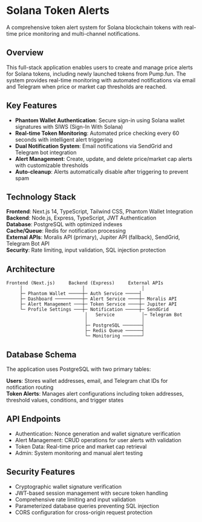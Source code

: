 # Solana Token Alerts

A comprehensive token alert system for Solana blockchain tokens with real-time price monitoring and multi-channel notifications.

## Overview

This full-stack application enables users to create and manage price alerts for Solana tokens, including newly launched tokens from Pump.fun. The system provides real-time monitoring with automated notifications via email and Telegram when price or market cap thresholds are reached.

## Key Features

- **Phantom Wallet Authentication**: Secure sign-in using Solana wallet signatures with SIWS (Sign-In With Solana)
- **Real-time Token Monitoring**: Automated price checking every 60 seconds with intelligent alert triggering
- **Dual Notification System**: Email notifications via SendGrid and Telegram bot integration
- **Alert Management**: Create, update, and delete price/market cap alerts with customizable thresholds
- **Auto-cleanup**: Alerts automatically disable after triggering to prevent spam

## Technology Stack

**Frontend**: Next.js 14, TypeScript, Tailwind CSS, Phantom Wallet Integration  
**Backend**: Node.js, Express, TypeScript, JWT Authentication  
**Database**: PostgreSQL with optimized indexes  
**Cache/Queue**: Redis for notification processing  
**External APIs**: Moralis API (primary), Jupiter API (fallback), SendGrid, Telegram Bot API  
**Security**: Rate limiting, input validation, SQL injection protection

## Architecture

```
Frontend (Next.js)     Backend (Express)     External APIs
     │                      │                     │
     ├─ Phantom Wallet ─────┼─ Auth Service ─────┤
     ├─ Dashboard ──────────┼─ Alert Service ────┼─ Moralis API
     ├─ Alert Management ───┼─ Token Service ────┼─ Jupiter API  
     └─ Profile Settings ───┼─ Notification ─────┼─ SendGrid
                             │   Service          │─ Telegram Bot
                             │                    │
                             ├─ PostgreSQL ───────┤
                             ├─ Redis Queue ──────┤
                             └─ Monitoring ───────┘
```

## Database Schema

The application uses PostgreSQL with two primary tables:

**Users**: Stores wallet addresses, email, and Telegram chat IDs for notification routing  
**Token Alerts**: Manages alert configurations including token addresses, threshold values, conditions, and trigger states

## API Endpoints

- Authentication: Nonce generation and wallet signature verification
- Alert Management: CRUD operations for user alerts with validation
- Token Data: Real-time price and market cap retrieval
- Admin: System monitoring and manual alert testing

## Security Features

- Cryptographic wallet signature verification
- JWT-based session management with secure token handling
- Comprehensive rate limiting and input validation
- Parameterized database queries preventing SQL injection
- CORS configuration for cross-origin request protection

